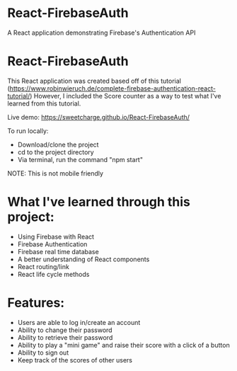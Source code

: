 # React-FirebaseAuth
A React application demonstrating Firebase's Authentication API


# React-FirebaseAuth

This React application was created based off of this tutorial (https://www.robinwieruch.de/complete-firebase-authentication-react-tutorial/)
However, I included the Score counter as a way to test what I've learned from this tutorial. 


Live demo: https://sweetcharge.github.io/React-FirebaseAuth/

To run locally:

- Download/clone the project
- cd to the project directory 
- Via terminal, run the command "npm start"

NOTE: This is not mobile friendly


# What I've learned through this project:

- Using Firebase with React
- Firebase Authentication
- Firebase real time database
- A better understanding of React components
- React routing/link
- React life cycle methods

# Features:

- Users are able to log in/create an account
- Ability to change their password
- Ability to retrieve their password
- Ability to play a "mini game" and raise their score with a click of a button
- Ability to sign out
- Keep track of the scores of other users

